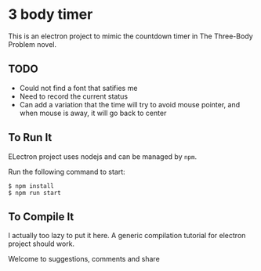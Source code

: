 # 3 body timer

This is an electron project to mimic the countdown timer in The Three-Body Problem novel.

## TODO

* Could not find a font that satifies me
* Need to record the current status
* Can add a variation that the time will try to avoid mouse pointer, and when mouse is away, it will go back to center

## To Run It

ELectron project uses nodejs and can be managed by `npm`.

Run the following command to start:
```
$ npm install
$ npm run start
```

## To Compile It

I actually too lazy to put it here. A generic compilation tutorial for electron project should work.



Welcome to suggestions, comments and share

